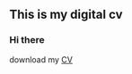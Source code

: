 ## This is my digital cv

### Hi there

download my [CV](https://github.com/Stephen-RA-King/cv/blob/main/Stephen_King_CV.pdf)